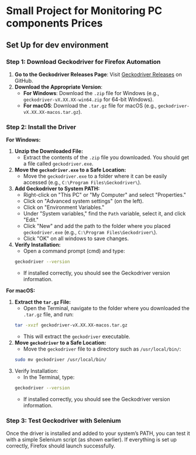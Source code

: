 # Small Project for Monitoring PC components Prices

## Set Up for dev environment
### Step 1: Download Geckodriver for Firefox Automation

1. **Go to the Geckodriver Releases Page**: Visit [Geckodriver Releases](https://github.com/mozilla/geckodriver/releases) on GitHub.
2. **Download the Appropriate Version**:
   - **For Windows**: Download the `.zip` file for Windows (e.g., `geckodriver-vX.XX.XX-win64.zip` for 64-bit Windows).
   - **For macOS**: Download the `.tar.gz` file for macOS (e.g., `geckodriver-vX.XX.XX-macos.tar.gz`).

### Step 2: Install the Driver

**For Windows:**

1. **Unzip the Downloaded File:**
   - Extract the contents of the `.zip` file you downloaded. You should get a file called `geckodriver.exe`.
2. **Move the `geckodriver.exe` to a Safe Location:**
   - Move the `geckodriver.exe` to a folder where it can be easily accessed (e.g., `C:\Program Files\Geckodriver\`).
3. **Add Geckodriver to System PATH:**
   - Right-click on "This PC" or "My Computer" and select "Properties."
   - Click on "Advanced system settings" (on the left).
   - Click on "Environment Variables."
   - Under "System variables," find the `Path` variable, select it, and click "Edit."
   - Click "New" and add the path to the folder where you placed `geckodriver.exe` (e.g., `C:\Program Files\Geckodriver\`).
   - Click "OK" on all windows to save changes.
4. **Verify Installation:**
   - Open a command prompt (cmd) and type:
   ```bash
   geckodriver --version
   ```
   - If installed correctly, you should see the Geckodriver version information.

**For macOS:**

1. **Extract the `tar.gz` File:**
   - Open the Terminal, navigate to the folder where you downloaded the `.tar.gz` file, and run:
   ```bash
   tar -xvzf geckodriver-vX.XX.XX-macos.tar.gz
   ```
   - This will extract the `geckodriver` executable.
2. **Move `geckodriver` to a Safe Location:**
   - Move the `geckodriver` file to a directory such as `/usr/local/bin/`:
   ```bash
   sudo mv geckodriver /usr/local/bin/
   ```
3. Verify Installation:
   - In the Terminal, type:
   ```bash
   geckodriver --version
   ```
   - If installed correctly, you should see the Geckodriver version information.
### Step 3: Test Geckodriver with Selenium

Once the driver is installed and added to your system’s PATH, you can test it with a simple Selenium script (as shown earlier). If everything is set up correctly, Firefox should launch successfully.

